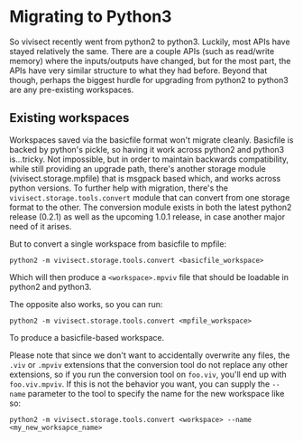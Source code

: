 # Migrating to Python3

So vivisect recently went from python2 to python3. Luckily, most APIs have stayed
relatively the same. There are a couple APIs (such as read/write memory) where the
inputs/outputs have changed, but for the most part, the APIs have very similar
structure to what they had before. Beyond that though, perhaps the biggest hurdle
for upgrading from python2 to python3 are any pre-existing workspaces.

## Existing workspaces

Workspaces saved via the basicfile format won't migrate cleanly. Basicfile is backed
by python's pickle, so having it work across python2 and python3 is...tricky. Not
impossible, but in order to maintain backwards compatibility, while still providing
an upgrade path, there's another storage module (vivisect.storage.mpfile) that is 
msgpack based which, and works across python versions. To further help with migration,
there's the `vivisect.storage.tools.convert` module that can convert from one storage
format to the other. The conversion module exists in both the latest python2 release
(0.2.1) as well as the upcoming 1.0.1 release, in case another major need of it arises.

But to convert a single workspace from basicfile to mpfile:
```
python2 -m vivisect.storage.tools.convert <basicfile_workspace>
```
Which will then produce a `<workspace>.mpviv` file that should be loadable in python2 and python3.

The opposite also works, so you can run:
```
python2 -m vivisect.storage.tools.convert <mpfile_workspace>
```
To produce a basicfile-based workspace.

Please note that since we don't want to accidentally overwrite any files, the `.viv`
or `.mpviv` extensions that the conversion tool do not replace any other extensions,
so if you run the conversion tool on `foo.viv`, you'll end up with `foo.viv.mpviv`.
If this is not the behavior you want, you can supply the `--name` parameter to the tool
to specify the name for the new workspace like so:
```
python2 -m vivisect.storage.tools.convert <workspace> --name <my_new_worksapce_name>
```
